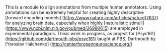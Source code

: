 This is a module to align annotations from multiple human annotators. Using annotations can be
extremely helpful for creating highly descriptive [forward encoding models] (https://www.nature.com/articles/nature17637) for analyzing brain data, especially when highly [naturalistic stimuli] (https://www.ncbi.nlm.nih.gov/pubmed/26980615) are employed in experimental paradigms. Thisis work in progress, as project for [Psyc161] (https://github.com/dartmouth-pbs/psyc161) taught at PBS, Dartmouth by [Yaroslav Halchenko] (http://centerforopenneuroscience.org/) 
